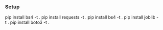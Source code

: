 ### Setup
pip install bs4 -t .
pip install requests -t .
pip install bs4 -t .
pip install joblib -t .
pip install boto3 -t .